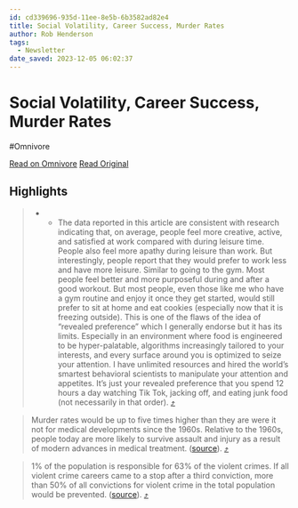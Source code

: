 ```yaml
---
id: cd339696-935d-11ee-8e5b-6b3582ad82e4
title: Social Volatility, Career Success, Murder Rates
author: Rob Henderson
tags:
  - Newsletter
date_saved: 2023-12-05 06:02:37
---
```


# Social Volatility, Career Success, Murder Rates
#Omnivore

[Read on Omnivore](https://omnivore.app/me/social-volatility-career-success-murder-rates-18c39a4e5b7)
[Read Original](https://www.robkhenderson.com/p/social-volatility-career-success)

## Highlights

> * * The data reported in this article are consistent with research indicating that, on average, people feel more creative, active, and satisfied at work compared with during leisure time. People also feel more apathy during leisure than work. But interestingly, people report that they would prefer to work less and have more leisure. Similar to going to the gym. Most people feel better and more purposeful during and after a good workout. But most people, even those like me who have a gym routine and enjoy it once they get started, would still prefer to sit at home and eat cookies (especially now that it is freezing outside). This is one of the flaws of the idea of “revealed preference” which I generally endorse but it has its limits. Especially in an environment where food is engineered to be hyper-palatable, algorithms increasingly tailored to your interests, and every surface around you is optimized to seize your attention. I have unlimited resources and hired the world’s smartest behavioral scientists to manipulate your attention and appetites. It’s just your revealed preference that you spend 12 hours a day watching Tik Tok, jacking off, and eating junk food (not necessarily in that order). [⤴️](https://omnivore.app/me/social-volatility-career-success-murder-rates-18c39a4e5b7#57f44076-b7d0-4bae-be29-1c9642a36ba1) 

> Murder rates would be up to five times higher than they are were it not for medical developments since the 1960s. Relative to the 1960s, people today are more likely to survive assault and injury as a result of modern advances in medical treatment. ([source](https://substack.com/redirect/c87a7c8f-530e-4348-85ce-a2a2771971b2?j=eyJ1IjoiMmRhb2g5In0.wNQVXQHZPXVUS1Y9mudnycQLeZdn6NlNz8QmOlkqvQQ)). [⤴️](https://omnivore.app/me/social-volatility-career-success-murder-rates-18c39a4e5b7#d22e4615-45ff-4595-8a8e-34a34a65b919) 

> 1% of the population is responsible for 63% of the violent crimes. If all violent crime careers came to a stop after a third conviction, more than 50% of all convictions for violent crime in the total population would be prevented. ([source](https://substack.com/redirect/357a4286-0399-4d42-a771-b079dc3cecca?j=eyJ1IjoiMmRhb2g5In0.wNQVXQHZPXVUS1Y9mudnycQLeZdn6NlNz8QmOlkqvQQ)). [⤴️](https://omnivore.app/me/social-volatility-career-success-murder-rates-18c39a4e5b7#9ad25a44-d4e2-4d4e-8e2b-0626c6681ec9) 

